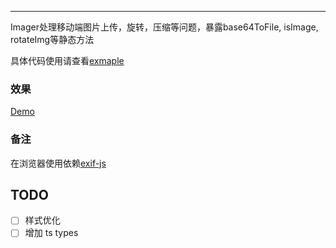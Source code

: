 ---
Imager处理移动端图片上传，旋转，压缩等问题，暴露base64ToFile, isImage, rotateImg等静态方法

具体代码使用请查看[exmaple](./docs/)

### 效果

[Demo](https://ijs.github.io/Imager/)

### 备注

在浏览器使用依赖[exif-js](https://github.com/exif-js/exif-js)

## TODO

- [ ] 样式优化
- [ ] 增加 ts types
